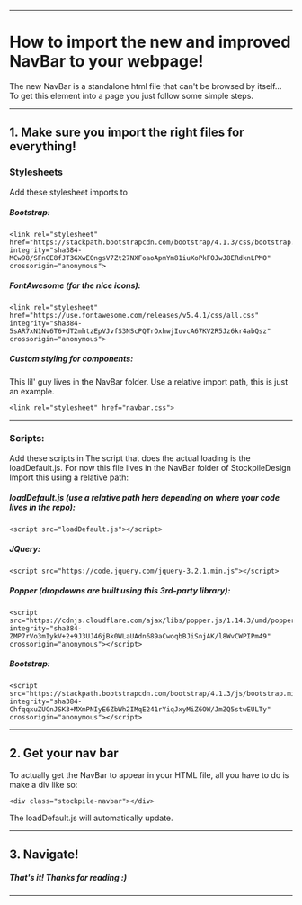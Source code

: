 ***
# How to import the new and improved NavBar to your webpage!

The new NavBar is a standalone html file that can't be browsed by itself...  To get this element into a page you just follow some simple steps.  
***
## 1. Make sure you import the right files for everything!  
### Stylesheets  
Add these stylesheet imports to <head>
##### Bootstrap:  
```
<link rel="stylesheet" href="https://stackpath.bootstrapcdn.com/bootstrap/4.1.3/css/bootstrap.min.css" integrity="sha384-MCw98/SFnGE8fJT3GXwEOngsV7Zt27NXFoaoApmYm81iuXoPkFOJwJ8ERdknLPMO" crossorigin="anonymous">  
```
##### FontAwesome (for the nice icons):  
```
<link rel="stylesheet" href="https://use.fontawesome.com/releases/v5.4.1/css/all.css" integrity="sha384-5sAR7xN1Nv6T6+dT2mhtzEpVJvfS3NScPQTrOxhwjIuvcA67KV2R5Jz6kr4abQsz" crossorigin="anonymous">  
```
##### Custom styling for components:
This lil' guy lives in the NavBar folder. Use a relative import path, this is just an example.
```
<link rel="stylesheet" href="navbar.css">  
```
***
### Scripts:  
Add these scripts in <head>
The script that does the actual loading is the loadDefault.js.  For now this file lives in the NavBar folder of StockpileDesign
Import this using a relative path:
##### loadDefault.js (use a relative path here depending on where your code lives in the repo):
```
<script src="loadDefault.js"></script>  
```
##### JQuery:
```
<script src="https://code.jquery.com/jquery-3.2.1.min.js"></script>  
```
##### Popper (dropdowns are built using this 3rd-party library):
```
<script src="https://cdnjs.cloudflare.com/ajax/libs/popper.js/1.14.3/umd/popper.min.js" integrity="sha384-ZMP7rVo3mIykV+2+9J3UJ46jBk0WLaUAdn689aCwoqbBJiSnjAK/l8WvCWPIPm49" crossorigin="anonymous"></script>  
```
##### Bootstrap:
```
<script src="https://stackpath.bootstrapcdn.com/bootstrap/4.1.3/js/bootstrap.min.js"   integrity="sha384-ChfqqxuZUCnJSK3+MXmPNIyE6ZbWh2IMqE241rYiqJxyMiZ6OW/JmZQ5stwEULTy" crossorigin="anonymous"></script>  
```
***
## 2. Get your nav bar
To actually get the NavBar to appear in your HTML file, all you have to do is make a div like so:
```
<div class="stockpile-navbar"></div>
```
The loadDefault.js will automatically update.
***
## 3. Navigate!
##### That's it! Thanks for reading  :)
***
